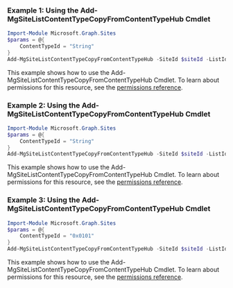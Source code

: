 ### Example 1: Using the Add-MgSiteListContentTypeCopyFromContentTypeHub Cmdlet
```powershell
Import-Module Microsoft.Graph.Sites
$params = @{
	ContentTypeId = "String"
}
Add-MgSiteListContentTypeCopyFromContentTypeHub -SiteId $siteId -ListId $listId -BodyParameter $params
```
This example shows how to use the Add-MgSiteListContentTypeCopyFromContentTypeHub Cmdlet.
To learn about permissions for this resource, see the [permissions reference](/graph/permissions-reference).
### Example 2: Using the Add-MgSiteListContentTypeCopyFromContentTypeHub Cmdlet
```powershell
Import-Module Microsoft.Graph.Sites
$params = @{
	ContentTypeId = "String"
}
Add-MgSiteListContentTypeCopyFromContentTypeHub -SiteId $siteId -ListId $listId -BodyParameter $params
```
This example shows how to use the Add-MgSiteListContentTypeCopyFromContentTypeHub Cmdlet.
To learn about permissions for this resource, see the [permissions reference](/graph/permissions-reference).
### Example 3: Using the Add-MgSiteListContentTypeCopyFromContentTypeHub Cmdlet
```powershell
Import-Module Microsoft.Graph.Sites
$params = @{
	ContentTypeId = "0x0101"
}
Add-MgSiteListContentTypeCopyFromContentTypeHub -SiteId $siteId -ListId $listId -BodyParameter $params
```
This example shows how to use the Add-MgSiteListContentTypeCopyFromContentTypeHub Cmdlet.
To learn about permissions for this resource, see the [permissions reference](/graph/permissions-reference).
